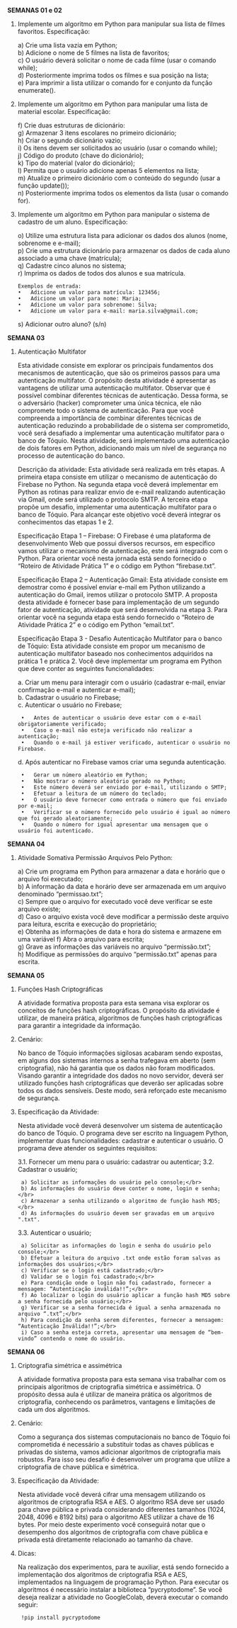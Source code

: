 <b>SEMANAS 01 e 02</b>

1.	Implemente um algoritmo em Python para manipular sua lista de filmes favoritos.
Especificação:

    a)	Crie uma lista vazia em Python;</br>
    b)	Adicione o nome de 5 filmes na lista de favoritos;</br>
    c)	O usuário deverá solicitar o nome de cada filme (usar o comando while);</br>
    d)	Posteriormente imprima todos os filmes e sua posição na lista;</br>
    e)	Para imprimir a lista utilizar o comando for e conjunto da função enumerate().

2.	Implemente um algoritmo em Python para manipular uma lista de material escolar.
Especificação:

    f)	Crie duas estruturas de dicionário:</br>
    g)	Armazenar 3 itens escolares no primeiro dicionário;</br>
    h)	Criar o segundo dicionário vazio;</br>
    i)	Os itens devem ser solicitados ao usuário (usar o comando while);</br>
    j)	Código do produto (chave do dicionário);</br>
    k)	Tipo do material (valor do dicionário);</br>
    l)	Permita que o usuário adicione apenas 5 elementos na lista;</br>
    m)	Atualize o primeiro dicionário com o conteúdo do segundo (usar a função update());</br>
    n)	Posteriormente imprima todos os elementos da lista (usar o comando for).

3.	Implemente um algoritmo em Python para manipular o sistema de cadastro de um aluno.
Especificação:

    o)	Utilize uma estrutura lista para adicionar os dados dos alunos (nome, sobrenome e e-mail);</br>
    p)	Crie uma estrutura dicionário para armazenar os dados de cada aluno associado a uma chave (matrícula);</br>
    q)	Cadastre cinco alunos no sistema;</br>
    r)	Imprima os dados de todos dos alunos e sua matrícula.

        Exemplos de entrada:
        •	Adicione um valor para matrícula: 123456;
        •	Adicione um valor para nome: Maria;
        •	Adicione um valor para sobrenome: Silva;
        •	Adicione um valor para e-mail: maria.silva@gmail.com;

    s) Adicionar outro aluno? (s/n)

<b>SEMANA 03</b>

1. Autenticação Multifator

    Esta atividade consiste em explorar os principais fundamentos dos mecanismos de autenticação, que são os primeiros passos para uma autenticação multifator. O propósito desta atividade é apresentar as vantagens de utilizar uma autenticação multifator. Observar que é possível combinar diferentes técnicas de autenticação. Dessa forma, se o adversário (hacker) comprometer uma única técnica, ele não compromete todo o sistema de autenticação. Para que você compreenda a importância de combinar diferentes técnicas de autenticação reduzindo a probabilidade de o sistema ser comprometido, você será desafiado a implementar uma autenticação multifator para o banco de Tóquio. Nesta atividade, será implementado uma autenticação de dois fatores em Python, adicionando mais um nível de segurança no processo de autenticação do banco.

    Descrição da atividade: Esta atividade será realizada em três etapas. A primeira etapa consiste em utilizar o mecanismo de autenticação do Firebase no Python. Na segunda etapa você deverá implementar em Python as rotinas para realizar envio de e-mail realizando autenticação via Gmail, onde será utilizado o protocolo SMTP. A terceira etapa propõe um desafio, implementar uma autenticação multifator para o banco de Tóquio. Para alcançar este objetivo você deverá integrar os conhecimentos das etapas 1 e 2.

    Especificação Etapa 1 – Firebase: O Firebase é uma plataforma de desenvolvimento Web que possui diversos recursos, em específico vamos utilizar o mecanismo de autenticação, este será integrado com o Python. Para orientar você nesta jornada está sendo fornecido o “Roteiro de Atividade Prática 1” e o código em Python “firebase.txt”.

    Especificação Etapa 2 – Autenticação Gmail: Esta atividade consiste em demostrar como é possível enviar e-mail em Python utilizando a autenticação do Gmail, iremos utilizar o protocolo SMTP. A proposta desta atividade é fornecer base para implementação de um segundo fator de autenticação, atividade que será desenvolvida na etapa 3.  Para orientar você na segunda etapa está sendo fornecido o “Roteiro de Atividade Prática 2” e o código em Python “email.txt”.

    Especificação Etapa 3 - Desafio Autenticação Multifator para o banco de Tóquio: Esta atividade consiste em propor um mecanismo de autenticação multifator baseado nos conhecimentos adquiridos na prática 1 e prática 2. Você deve implementar um programa em Python que deve conter as seguintes funcionalidades:

    a.	Criar um menu para interagir com o usuário (cadastrar e-mail, enviar confirmação e-mail e autenticar e-mail);</br>
    b.	Cadastrar o usuário no Firebase;</br>
    c.	Autenticar o usuário no Firebase;</br>

        •	Antes de autenticar o usuário deve estar com o e-mail obrigatoriamente verificado;
        •	Caso o e-mail não esteja verificado não realizar a autenticação;
        •	Quando o e-mail já estiver verificado, autenticar o usuário no Firebase.

    d.	Após autenticar no Firebase vamos criar uma segunda autenticação.</br>

        •	Gerar um número aleatório em Python;
        •	Não mostrar o número aleatório gerado no Python;
        •	Este número deverá ser enviado por e-mail, utilizando o SMTP;
        •	Efetuar a leitura de um número do teclado;
        •	O usuário deve fornecer como entrada o número que foi enviado por e-mail;
        •	Verificar se o número fornecido pelo usuário é igual ao número que foi gerado aleatoriamente;
        •	Quando o número for igual apresentar uma mensagem que o usuário foi autenticado.

<b>SEMANA 04</b>

1. Atividade Somativa Permissão Arquivos Pelo Python:

    a) Crie um programa em Python para armazenar a data e horário que o arquivo foi executado;</br>
    b) A informação da data e horário deve ser armazenada em um arquivo denominado “permissao.txt”;</br>
    c) Sempre que o arquivo for executado você deve verificar se este arquivo existe;</br>
    d) Caso o arquivo exista você deve modificar a permissão deste arquivo para leitura, escrita e execução do proprietário;</br>
    e) Obtenha as informações de data e hora do sistema e armazene em uma variável
    f) Abra o arquivo para escrita;</br>
    g) Grave as informações das variáveis no arquivo “permissão.txt”;</br>
    h) Modifique as permissões do arquivo “permissão.txt” apenas para escrita.

<b>SEMANA 05</b>

1. Funções Hash Criptográficas
   
    A atividade formativa proposta para esta semana visa explorar os conceitos de funções hash criptográficas. O propósito da atividade é utilizar, de maneira prática, algoritmos de funções hash criptográficas para garantir a integridade da informação.

2. Cenário:
   
    No banco de Tóquio informações sigilosas acabaram sendo expostas, em alguns dos sistemas internos a senha trafegava em aberto (sem criptografia), não há garantia que os dados não foram modificados. Visando garantir a integridade dos dados no novo servidor, deverá ser utilizado funções hash criptográficas que deverão ser aplicadas sobre todos os dados sensíveis. Deste modo, será reforçado este mecanismo de segurança.

3. Especificação da Atividade:
   
    Nesta atividade você deverá desenvolver um sistema de autenticação do banco de Tóquio. O programa deve ser escrito na linguagem Python, implementar duas funcionalidades: cadastrar e autenticar o usuário. O programa deve atender os seguintes requisitos:

   3.1. Fornecer um menu para o usuário: cadastrar ou autenticar;
   3.2. Cadastrar o usuário;

        a) Solicitar as informações do usuário pelo console;</br>
        b) As informações do usuário deve conter o nome, login e senha;</br>
        c) Armazenar a senha utilizando o algoritmo de função hash MD5;</br>
        d) As informações do usuário devem ser gravadas em um arquivo ".txt".

   3.3. Autenticar o usuário;

        a) Solicitar as informações do login e senha do usuário pelo console;</br>
        b) Efetuar a leitura do arquivo .txt onde estão foram salvas as informações dos usuários;</br>
        c) Verificar se o login está cadastrado;</br>
        d) Validar se o login foi cadastrado;</br>
        e) Para condição onde o login não foi cadastrado, fornecer a mensagem: “Autenticação inválida!!”;</br>
        f) Ao localizar o login do usuário aplicar a função hash MD5 sobre a senha fornecida pelo usuário;</br>
        g) Verificar se a senha fornecida é igual a senha armazenada no arquivo “.txt”;</br>
        h) Para condição da senha serem diferentes, fornecer a mensagem: “Autenticação Inválida!!”;</br>
        i) Caso a senha esteja correta, apresentar uma mensagem de “bem-vindo” contendo o nome do usuário.

<b>SEMANA 06</b>

1. Criptografia simétrica e assimétrica
   
    A atividade formativa proposta para esta semana visa trabalhar com os principais algoritmos de criptografia simétrica e assimétrica. O propósito dessa aula é utilizar de maneira prática os algoritmos de criptografia, conhecendo os parâmetros, vantagens e limitações de cada um dos algoritmos.

2. Cenário:
   
    Como a segurança dos sistemas computacionais no banco de Tóquio foi comprometida é necessário a substituir todas as chaves públicas e privadas do sistema, vamos adicionar algoritmos de criptografia mais robustos. Para isso seu desafio é desenvolver um programa que utilize a criptografia de chave pública e simétrica.

3. Especificação da Atividade:
   
    Nesta atividade você deverá cifrar uma mensagem utilizando os algoritmos de criptografia RSA e AES. O algoritmo RSA deve ser usado para chave pública e privada considerando diferentes tamanhos (1024, 2048, 4096 e 8192 bits) para o algoritmo AES utilizar a chave de 16 bytes. Por meio deste experimento você conseguirá notar que o desempenho dos algoritmos de criptografia com chave pública e privada está diretamente relacionado ao tamanho da chave.

4. Dicas:
   
    Na realização dos experimentos, para te auxiliar, está sendo fornecido a implementação dos algoritmos de criptografia RSA e AES, implementados na linguagem de programação Python. Para executar os algoritmos é necessário instalar a biblioteca “pycryptodome”. Se você deseja realizar a atividade no GoogleColab, deverá executar o comando seguir:

        !pip install pycryptodome